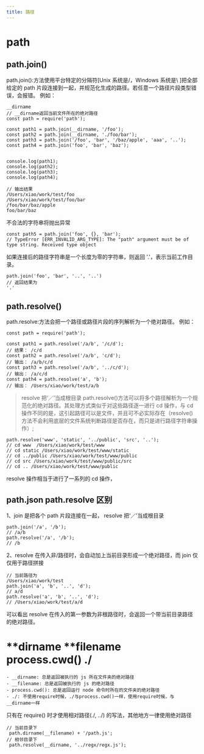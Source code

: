 ```yaml
---
title: 路径
---
```


# path

## path.join()

path.join():方法使用平台特定的分隔符[Unix 系统是/，Windows 系统是\ ]把全部给定的 path 片段连接到一起，并规范化生成的路径。若任意一个路径片段类型错误，会报错。 例如：

```
__dirname
// __dirname返回当前文件所在的绝对路径
const path = require('path');

const path1 = path.join(__dirname, '/foo');
const path2 = path.join(__dirname, './foo/bar');
const path3 = path.join('/foo', 'bar', '/baz/apple', 'aaa', '..');
const path4 = path.join('foo', 'bar', 'baz');


console.log(path1);
console.log(path2);
console.log(path3);
console.log(path4);

// 输出结果
/Users/xiao/work/test/foo
/Users/xiao/work/test/foo/bar
/foo/bar/baz/apple
foo/bar/baz
```

不合法的字符串将抛出异常

```
const path5 = path.join('foo', {}, 'bar');
// TypeError [ERR_INVALID_ARG_TYPE]: The "path" argument must be of type string. Received type object
```

如果连接后的路径字符串是一个长度为零的字符串，则返回 '.'，表示当前工作目录。

```
path.join('foo', 'bar', '..', '..')
// 返回结果为
'.'
```

## path.resolve()

path.resolve:方法会把一个路径或路径片段的序列解析为一个绝对路径。 例如：

```
const path = require('path');

const path1 = path.resolve('/a/b', '/c/d');
// 结果： /c/d
const path2 = path.resolve('/a/b', 'c/d');
// 输出： /a/b/c/d
const path3 = path.resolve('/a/b', '../c/d');
// 输出： /a/c/d
const path4 = path.resolve('a', 'b');
// 输出： /Users/xiao/work/test/a/b
```

> resolve 把‘／’当成根目录
> path.resolve()方法可以将多个路径解析为一个规范化的绝对路径。其处理方式类似于对这些路径逐一进行 cd 操作，与 cd 操作不同的是，这引起路径可以是文件，并且可不必实际存在（resolve()方法不会利用底层的文件系统判断路径是否存在，而只是进行路径字符串操作）;

```
path.resolve('www', 'static', '../public', 'src', '..');
// cd www  /Users/xiao/work/test/www
// cd static /Users/xiao/work/test/www/static
// cd ../public /Users/xiao/work/test/www/public
// cd src /Users/xiao/work/test/www/public/src
// cd .. /Users/xiao/work/test/www/public
```

resolve 操作相当于进行了一系列的 cd 操作，

## path.json path.resolve 区别

1、join 是把各个 path 片段连接在一起， resolve 把‘／’当成根目录

```
path.join('/a', '/b');
// /a/b
path.resolve('/a', '/b');
// /b
```

2、resolve 在传入非/路径时，会自动加上当前目录形成一个绝对路径，而 join 仅仅用于路径拼接

```
// 当前路径为
/Users/xiao/work/test
path.join('a', 'b', '..', 'd');
// a/d
path.resolve('a', 'b', '..', 'd');
// /Users/xiao/work/test/a/d
```

可以看出 resolve 在传入的第一参数为非根路径时，会返回一个带当前目录路径的绝对路径。

# **dirname **filename process.cwd() ./

```
- __dirname: 总是返回被执行的 js 所在文件夹的绝对路径
- __filename: 总是返回被执行的 js 的绝对路径
- process.cwd(): 总是返回运行 node 命令时所在的文件夹的绝对路径
- ./: 不使用require时候，./与process.cwd()一样，使用require时候，与__dirname一样
```

只有在 require() 时才使用相对路径(./, ../) 的写法，其他地方一律使用绝对路径

```
// 当前目录下
 path.dirname(__filename) + '/path.js';
// 相邻目录下
 path.resolve(__dirname, '../regx/regx.js');
```
